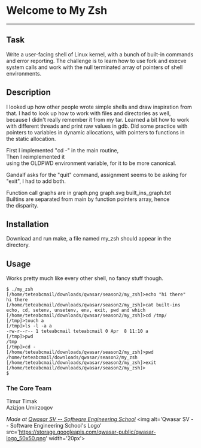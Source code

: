 # Welcome to My Zsh
***

## Task
Write a user-facing shell of Linux kernel, with a bunch of built-in commands\
and error reporting. The challenge is to learn how to use fork and execve\
system calls and work with the null terminated array of pointers of shell\
environments.

## Description
I looked up how other people wrote simple shells and draw inspiration from\
that. I had to look up how to work with files and directories as well,\
because I didn't really remember it from my tar. Learned a bit how to work\
with different threads and print raw values in gdb. Did some practice with\
pointers to variables in dynamic allocations, with pointers to functions in\
the static allocation.

First I implemented "cd -" in the main routine,\
Then I reimplemented it\
using the OLDPWD environment variable, for it to be more canonical.

Gandalf asks for the "quit" command, assignment seems to be asking for\
"exit", I had to add both.

Function call graphs are in graph.png graph.svg built_ins_graph.txt\
Builtins are separated from main by function pointers array, hence\
the disparity.

## Installation
Download and run make, a file named my_zsh should appear in the directory.

## Usage
Works pretty much like every other shell, no fancy stuff though.

```
$ ./my_zsh 
[/home/teteabcmail/downloads/qwasar/season2/my_zsh]>echo "hi there"
hi there 
[/home/teteabcmail/downloads/qwasar/season2/my_zsh]>cat built-ins
echo, cd, setenv, unsetenv, env, exit, pwd and which
[/home/teteabcmail/downloads/qwasar/season2/my_zsh]>cd /tmp/
[/tmp]>touch a
[/tmp]>ls -l -a a
-rw-r--r-- 1 teteabcmail teteabcmail 0 Apr  8 11:10 a
[/tmp]>pwd
/tmp
[/tmp]>cd -
[/home/teteabcmail/downloads/qwasar/season2/my_zsh]>pwd
/home/teteabcmail/downloads/qwasar/season2/my_zsh
[/home/teteabcmail/downloads/qwasar/season2/my_zsh]>exit
[/home/teteabcmail/downloads/qwasar/season2/my_zsh]>
$ 
```
### The Core Team
Timur Timak  
Azizjon Umirzoqov

<span><i>Made at <a href='https://qwasar.io'>Qwasar SV -- Software Engineering School</a></i></span>
<span><img alt='Qwasar SV -- Software Engineering School's Logo' src='https://storage.googleapis.com/qwasar-public/qwasar-logo_50x50.png' width='20px'></span>
